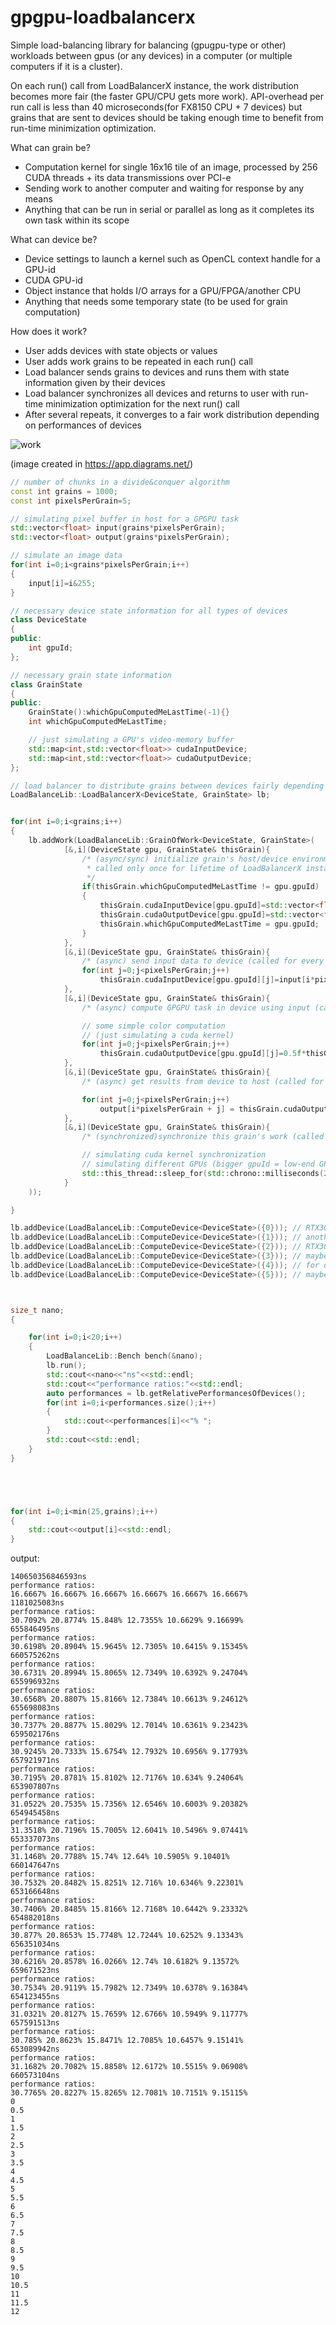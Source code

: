 # gpgpu-loadbalancerx
Simple load-balancing library for balancing (gpugpu-type or other) workloads between gpus (or any devices) in a computer (or multiple computers if it is a cluster). 

On each run() call from LoadBalancerX instance, the work distribution becomes more fair (the faster GPU/CPU gets more work). API-overhead per run call is less than 40 microseconds(for FX8150 CPU + 7 devices) but grains that are sent to devices should be taking enough time to benefit from run-time minimization optimization. 
	
What can grain be?
- Computation kernel for single 16x16 tile of an image, processed by 256 CUDA threads + its data transmissions over PCI-e
- Sending work to another computer and waiting for response by any means
- Anything that can be run in serial or parallel as long as it completes its own task within its scope
	
What can device be?
- Device settings to launch a kernel such as OpenCL context handle for a GPU-id
- CUDA GPU-id
- Object instance that holds I/O arrays for a GPU/FPGA/another CPU
- Anything that needs some temporary state (to be used for grain computation)

How does it work?
- User adds devices with state objects or values
- User adds work grains to be repeated in each run() call
- Load balancer sends grains to devices and runs them with state information given by their devices
- Load balancer synchronizes all devices and returns to user with run-time minimization optimization for the next run() call
- After several repeats, it converges to a fair work distribution depending on performances of devices

![work](https://github.com/tugrul512bit/gpgpu-loadbalancerx/blob/main/canvas.png)

(image created in https://app.diagrams.net/)

```C++
// number of chunks in a divide&conquer algorithm
const int grains = 1000;
const int pixelsPerGrain=5;

// simulating pixel buffer in host for a GPGPU task
std::vector<float> input(grains*pixelsPerGrain);
std::vector<float> output(grains*pixelsPerGrain);

// simulate an image data
for(int i=0;i<grains*pixelsPerGrain;i++)
{
	input[i]=i&255;
}

// necessary device state information for all types of devices
class DeviceState
{
public:
	int gpuId;
};

// necessary grain state information
class GrainState
{
public:
	GrainState():whichGpuComputedMeLastTime(-1){}
	int whichGpuComputedMeLastTime;

	// just simulating a GPU's video-memory buffer
	std::map<int,std::vector<float>> cudaInputDevice;
	std::map<int,std::vector<float>> cudaOutputDevice;
};

// load balancer to distribute grains between devices fairly depending on their performance
LoadBalanceLib::LoadBalancerX<DeviceState, GrainState> lb;


for(int i=0;i<grains;i++)
{
	lb.addWork(LoadBalanceLib::GrainOfWork<DeviceState, GrainState>(
			[&,i](DeviceState gpu, GrainState& thisGrain){
				/* (async/sync) initialize grain's host/device environment (if necessary),
				 * called only once for lifetime of LoadBalancerX instance per device
				 */
				if(thisGrain.whichGpuComputedMeLastTime != gpu.gpuId)
				{
					thisGrain.cudaInputDevice[gpu.gpuId]=std::vector<float>(5); // simulating a cuda gpu buffer allocation
					thisGrain.cudaOutputDevice[gpu.gpuId]=std::vector<float>(5); // simulating a cuda gpu buffer allocation
					thisGrain.whichGpuComputedMeLastTime = gpu.gpuId;
				}
			},
			[&,i](DeviceState gpu, GrainState& thisGrain){
				/* (async) send input data to device (called for every run) */
				for(int j=0;j<pixelsPerGrain;j++)
					thisGrain.cudaInputDevice[gpu.gpuId][j]=input[i*pixelsPerGrain + j];
			},
			[&,i](DeviceState gpu, GrainState& thisGrain){
				/* (async) compute GPGPU task in device using input (called for every run) */

				// some simple color computation
				// (just simulating a cuda kernel)
				for(int j=0;j<pixelsPerGrain;j++)
					thisGrain.cudaOutputDevice[gpu.gpuId][j]=0.5f*thisGrain.cudaInputDevice[gpu.gpuId][j];
			},
			[&,i](DeviceState gpu, GrainState& thisGrain){
				/* (async) get results from device to host (called for every run) */

				for(int j=0;j<pixelsPerGrain;j++)
					output[i*pixelsPerGrain + j] = thisGrain.cudaOutputDevice[gpu.gpuId][j];
			},
			[&,i](DeviceState gpu, GrainState& thisGrain){
				/* (synchronized)synchronize this grain's work (called for every run) */

				// simulating cuda kernel synchronization
				// simulating different GPUs (bigger gpuId = low-end GPU)
				std::this_thread::sleep_for(std::chrono::milliseconds(2+gpu.gpuId));
			}
	));

}

lb.addDevice(LoadBalanceLib::ComputeDevice<DeviceState>({0})); // RTX3050
lb.addDevice(LoadBalanceLib::ComputeDevice<DeviceState>({1})); // another RTX3050
lb.addDevice(LoadBalanceLib::ComputeDevice<DeviceState>({2})); // RTX3090
lb.addDevice(LoadBalanceLib::ComputeDevice<DeviceState>({3})); // maybe a CPU core
lb.addDevice(LoadBalanceLib::ComputeDevice<DeviceState>({4})); // for offloading to a server
lb.addDevice(LoadBalanceLib::ComputeDevice<DeviceState>({5})); // maybe a big.LITTLE CPU's LITTLE core



size_t nano;
{

	for(int i=0;i<20;i++)
	{
		LoadBalanceLib::Bench bench(&nano);
		lb.run();
		std::cout<<nano<<"ns"<<std::endl;
		std::cout<<"performance ratios:"<<std::endl;
		auto performances = lb.getRelativePerformancesOfDevices();
		for(int i=0;i<performances.size();i++)
		{
			std::cout<<performances[i]<<"% ";
		}
		std::cout<<std::endl;
	}
}





for(int i=0;i<min(25,grains);i++)
{
	std::cout<<output[i]<<std::endl;
}
```

output:

```
140650356846593ns
performance ratios:
16.6667% 16.6667% 16.6667% 16.6667% 16.6667% 16.6667% 
1181025083ns
performance ratios:
30.7092% 20.8774% 15.848% 12.7355% 10.6629% 9.16699% 
655846495ns
performance ratios:
30.6198% 20.8904% 15.9645% 12.7305% 10.6415% 9.15345% 
660575262ns
performance ratios:
30.6731% 20.8994% 15.8065% 12.7349% 10.6392% 9.24704% 
655996932ns
performance ratios:
30.6568% 20.8807% 15.8166% 12.7384% 10.6613% 9.24612% 
655698083ns
performance ratios:
30.7377% 20.8877% 15.8029% 12.7014% 10.6361% 9.23423% 
659502176ns
performance ratios:
30.9245% 20.7333% 15.6754% 12.7932% 10.6956% 9.17793% 
657921971ns
performance ratios:
30.7195% 20.8781% 15.8102% 12.7176% 10.634% 9.24064% 
653907807ns
performance ratios:
31.0522% 20.7535% 15.7356% 12.6546% 10.6003% 9.20382% 
654945458ns
performance ratios:
31.3518% 20.7196% 15.7005% 12.6041% 10.5496% 9.07441% 
653337073ns
performance ratios:
31.1468% 20.7788% 15.74% 12.64% 10.5905% 9.10401% 
660147647ns
performance ratios:
30.7532% 20.8482% 15.8251% 12.716% 10.6346% 9.22301% 
653166648ns
performance ratios:
30.7406% 20.8485% 15.8166% 12.7168% 10.6442% 9.23332% 
654882018ns
performance ratios:
30.877% 20.8653% 15.7748% 12.7244% 10.6252% 9.13343% 
656351034ns
performance ratios:
30.6216% 20.8578% 16.0266% 12.74% 10.6182% 9.13572% 
659671523ns
performance ratios:
30.7534% 20.9119% 15.7982% 12.7349% 10.6378% 9.16384% 
654123455ns
performance ratios:
31.0321% 20.8127% 15.7659% 12.6766% 10.5949% 9.11777% 
657591513ns
performance ratios:
30.785% 20.8623% 15.8471% 12.7085% 10.6457% 9.15141% 
653089942ns
performance ratios:
31.1682% 20.7082% 15.8858% 12.6172% 10.5515% 9.06908% 
660573104ns
performance ratios:
30.7765% 20.8227% 15.8265% 12.7081% 10.7151% 9.15115% 
0
0.5
1
1.5
2
2.5
3
3.5
4
4.5
5
5.5
6
6.5
7
7.5
8
8.5
9
9.5
10
10.5
11
11.5
12

```
